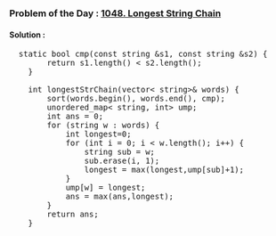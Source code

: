 ### Problem of the Day : [1048. Longest String Chain](https://leetcode.com/problems/longest-string-chain/)


#### Solution :
<pre>
  static bool cmp(const string &s1, const string &s2) {
        return s1.length() < s2.length();
    }

    int longestStrChain(vector< string>& words) {
        sort(words.begin(), words.end(), cmp);
        unordered_map< string, int> ump;
        int ans = 0;
        for (string w : words) {
            int longest=0;
            for (int i = 0; i < w.length(); i++) {
                string sub = w;
                sub.erase(i, 1);
                longest = max(longest,ump[sub]+1);
            }
            ump[w] = longest;
            ans = max(ans,longest);
        }
        return ans;
    }
</pre>
